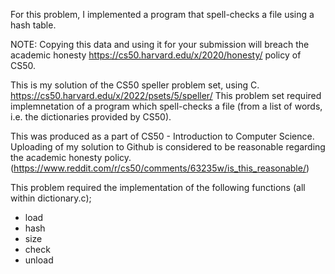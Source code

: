 For this problem, I implemented a program that spell-checks a file using a hash table.

NOTE: Copying this data and using it for your submission will breach the academic honesty https://cs50.harvard.edu/x/2020/honesty/ policy of CS50.

This is my solution of the CS50 speller problem set, using C. https://cs50.harvard.edu/x/2022/psets/5/speller/ This problem set required implemnetation of a program which spell-checks a file (from a list of words, i.e. the dictionaries provided by CS50).

This was produced as a part of CS50 - Introduction to Computer Science. Uploading of my solution to Github is considered to be reasonable regarding the academic honesty policy. (https://www.reddit.com/r/cs50/comments/63235w/is_this_reasonable/)

This problem required the implementation of the following functions (all within dictionary.c);

- load
- hash
- size
- check
- unload
